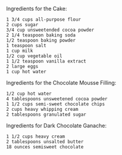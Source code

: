 Ingredients for the Cake:

    1 3/4 cups all-purpose flour
    2 cups sugar
    3/4 cup unsweetended cocoa powder
    2 1/4 teaspoon baking soda
    1/2 teaspoon baking powder
    1 teaspoon salt
    1 cup milk
    1/2 cup vegetable oil
    1 1/2 teaspoon vanilla extract
    2 large eggs
    1 cup hot water


Ingredients for the Chocolate Mousse Filling:

    1/2 cup hot water
    4 tablespoons unsweetened cocoa powder
    1 1/2 cups semi-sweet chocolate chips
    2 cups heavy whipping cream
    2 tablespoons granulated sugar


Ingredients for Dark Chocolate Ganache:

    1 1/2 cups heavy cream
    2 tablespoons unsalted butter
    18 ounces semisweet chocolate